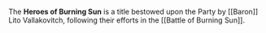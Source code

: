 The **Heroes of Burning Sun** is a title bestowed upon the Party by [[Baron]] Lito Vallakovitch, following their efforts in the [[Battle of Burning Sun]].
